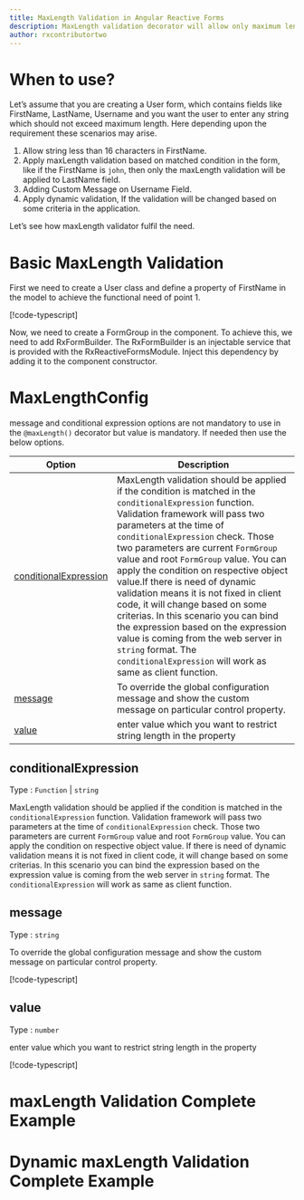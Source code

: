 ```yaml
---
title: MaxLength Validation in Angular Reactive Forms
description: MaxLength validation decorator will allow only maximum length be entered upto value parameter. If user tries to enter any string that length exceed then the value then the property will become invalid. To use the maxLength decorator on particular property.
author: rxcontributortwo
---
```

# When to use?
Let’s assume that you are creating a User form, which contains fields like FirstName, LastName, Username and you want the user to enter any string which should not exceed maximum length. Here depending upon the requirement these scenarios may arise.
1.	Allow string less than 16 characters in FirstName.
2.	Apply maxLength validation based on matched condition in the form, like if the FirstName is `john`, then only the maxLength validation will be applied to LastName field.
3.	Adding Custom Message on Username Field.
4.	Apply dynamic validation, If the validation will be changed based on some criteria in the application.

Let’s see how maxLength validator fulfil the need.

# Basic MaxLength Validation
First we need to create a User class and define a property of FirstName in the model to achieve the functional need of point 1.

[!code-typescript[](../../examples/reactive-form-validators/maxLength/rxweb-maxLength-validation-add-angular-reactive-form/src/app/location/location.model.ts?highlight=5)]

Now, we need to create a FormGroup in the component. To achieve this, we need to add RxFormBuilder. The RxFormBuilder is an injectable service that is provided with the RxReactiveFormsModule. Inject this dependency by adding it to the component constructor.

# MaxLengthConfig 
message and conditional expression options are not mandatory to use in the `@maxLength()` decorator but value is mandatory. If needed then use the below options.

|Option | Description |
|--- | ---- |
|[conditionalExpression](#conditionalexpression) | MaxLength validation should be applied if the condition is matched in the `conditionalExpression` function. Validation framework will pass two parameters at the time of `conditionalExpression` check. Those two parameters are current `FormGroup` value and root `FormGroup` value. You can apply the condition on respective object value.If there is need of dynamic validation means it is not fixed in client code, it will change based on some criterias. In this scenario you can bind the expression based on the expression value is coming from the web server in `string` format. The `conditionalExpression` will work as same as client function. |
|[message](#message) | To override the global configuration message and show the custom message on particular control property. |
|[value](#value) | enter value which you want to restrict string length in the property |

## conditionalExpression 
Type :  `Function`  |  `string` 

MaxLength validation should be applied if the condition is matched in the `conditionalExpression` function. Validation framework will pass two parameters at the time of `conditionalExpression` check. Those two parameters are current `FormGroup` value and root `FormGroup` value. You can apply the condition on respective object value.
If there is need of dynamic validation means it is not fixed in client code, it will change based on some criterias. In this scenario you can bind the expression based on the expression value is coming from the web server in `string` format. The `conditionalExpression` will work as same as client function.
 
 ## message 
Type :  `string` 

To override the global configuration message and show the custom message on particular control property.
 
[!code-typescript[](../../examples/reactive-form-validators/maxLength/complete-rxweb-maxLength-validation-add-angular-reactive-form/src/app/user/user.model.ts#L10-L11)]

## value 
Type :  `number` 

enter value which you want to restrict string length in the property
 
[!code-typescript[](../../examples/reactive-form-validators/maxLength/complete-rxweb-maxLength-validation-add-angular-reactive-form/src/app/user/user.model.ts#L10-L11)]


# maxLength Validation Complete Example
# Dynamic maxLength Validation Complete Example
